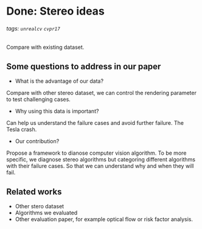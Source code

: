 # Done: Stereo ideas
###### tags: `unrealcv` `cvpr17`

Compare with existing dataset.

## Some questions to address in our paper
- What is the advantage of our data?

Compare with other stereo dataset, we can control the rendering parameter to test challenging cases.

- Why using this data is important?

Can help us understand the failure cases and avoid further failure. The Tesla crash.

- Our contribution?

Propose a framework to dianose computer vision algorithm. To be more specific, we diagnose stereo algorithms but categoring different algorithms with their failure cases. So that we can understand why and when they will fail.

## Related works
- Other stero dataset
- Algorithms we evaluated
- Other evaluation paper, for example optical flow or risk factor analysis.


